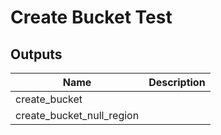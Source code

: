 # Create Bucket Test

## Outputs

| Name | Description |
|------|-------------|
| create\_bucket |  |
| create\_bucket\_null\_region |  |

